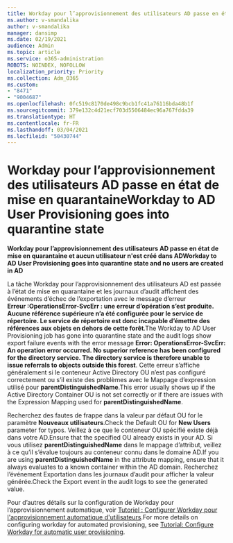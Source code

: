 ```yaml
---
title: Workday pour l’approvisionnement des utilisateurs AD passe en état de mise en quarantaine
ms.author: v-smandalika
author: v-smandalika
manager: dansimp
ms.date: 02/19/2021
audience: Admin
ms.topic: article
ms.service: o365-administration
ROBOTS: NOINDEX, NOFOLLOW
localization_priority: Priority
ms.collection: Adm_O365
ms.custom:
- "8471"
- "9004687"
ms.openlocfilehash: 0fc519c8170de498c9bcb1fc41a76116bda48b1f
ms.sourcegitcommit: 379e132c4d21ecf703d5506484ec96a767fdda39
ms.translationtype: HT
ms.contentlocale: fr-FR
ms.lasthandoff: 03/04/2021
ms.locfileid: "50430744"
---
```

# <a name="workday-to-ad-user-provisioning-goes-into-quarantine-state"></a><span data-ttu-id="0c0ff-102">Workday pour l’approvisionnement des utilisateurs AD passe en état de mise en quarantaine</span><span class="sxs-lookup"><span data-stu-id="0c0ff-102">Workday to AD User Provisioning goes into quarantine state</span></span>

<span data-ttu-id="0c0ff-103">**Workday pour l’approvisionnement des utilisateurs AD passe en état de mise en quarantaine et aucun utilisateur n'est créé dans AD**</span><span class="sxs-lookup"><span data-stu-id="0c0ff-103">**Workday to AD User Provisioning goes into quarantine state and no users are created in AD**</span></span>

<span data-ttu-id="0c0ff-104">La tâche Workday pour l’approvisionnement des utilisateurs AD est passée à l’état de mise en quarantaine et les journaux d’audit affichent des événements d’échec de l’exportation avec le message d’erreur **Erreur :OperationsError-SvcErr : une erreur d’opération s’est produite. Aucune référence supérieure n’a été configurée pour le service de répertoire. Le service de répertoire est donc incapable d’émettre des références aux objets en dehors de cette forêt**.</span><span class="sxs-lookup"><span data-stu-id="0c0ff-104">The Workday to AD User Provisioning job has gone into quarantine state and the audit logs show export failure events with the error message **Error: OperationsError-SvcErr: An operation error occurred. No superior reference has been configured for the directory service. The directory service is therefore unable to issue referrals to objects outside this forest**.</span></span> <span data-ttu-id="0c0ff-105">Cette erreur s’affiche généralement si le conteneur Active Directory OU n’est pas configuré correctement ou s’il existe des problèmes avec le Mappage d’expression utilisé pour **parentDistinguishedName**.</span><span class="sxs-lookup"><span data-stu-id="0c0ff-105">This error usually shows up if the Active Directory Container OU is not set correctly or if there are issues with the Expression Mapping used for **parentDistinguishedName**.</span></span>

<span data-ttu-id="0c0ff-106">Recherchez des fautes de frappe dans la valeur par défaut OU for le paramètre **Nouveaux utilisateurs**.</span><span class="sxs-lookup"><span data-stu-id="0c0ff-106">Check the Default OU for **New Users** parameter for typos.</span></span> <span data-ttu-id="0c0ff-107">Veillez à ce que le conteneur OU spécifié existe déjà dans votre AD.</span><span class="sxs-lookup"><span data-stu-id="0c0ff-107">Ensure that the specified OU already exists in your AD.</span></span> <span data-ttu-id="0c0ff-108">Si vous utilisez **parentDistinguishedName** dans le mappage d’attribut, veillez à ce qu’il s’évalue toujours au conteneur connu dans le domaine AD.</span><span class="sxs-lookup"><span data-stu-id="0c0ff-108">If you are using **parentDistinguishedName** in the attribute mapping, ensure that it always evaluates to a known container within the AD domain.</span></span> <span data-ttu-id="0c0ff-109">Recherchez l’événement Exportation dans les journaux d’audit pour afficher la valeur générée.</span><span class="sxs-lookup"><span data-stu-id="0c0ff-109">Check the Export event in the audit logs to see the generated value.</span></span>

<span data-ttu-id="0c0ff-110">Pour d’autres détails sur la configuration de Workday pour l’approvisionnement automatique, voir [Tutoriel : Configurer Workday pour l'approvisionnement automatique d'utilisateurs](https://docs.microsoft.com/azure/active-directory/saas-apps/workday-inbound-tutorial).</span><span class="sxs-lookup"><span data-stu-id="0c0ff-110">For more details on configuring workday for automated provisioning, see [Tutorial: Configure Workday for automatic user provisioning](https://docs.microsoft.com/azure/active-directory/saas-apps/workday-inbound-tutorial).</span></span>

